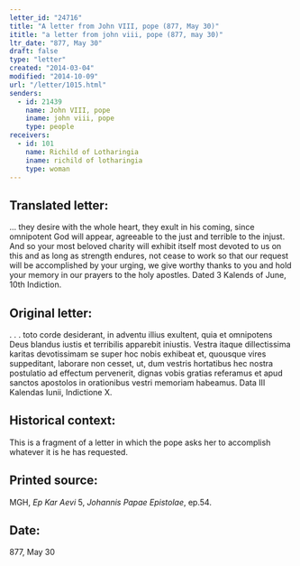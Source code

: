 ```yaml
---
letter_id: "24716"
title: "A letter from John VIII, pope (877, May 30)"
ititle: "a letter from john viii, pope (877, may 30)"
ltr_date: "877, May 30"
draft: false
type: "letter"
created: "2014-03-04"
modified: "2014-10-09"
url: "/letter/1015.html"
senders:
  - id: 21439
    name: John VIII, pope
    iname: john viii, pope
    type: people
receivers:
  - id: 101
    name: Richild of Lotharingia
    iname: richild of lotharingia
    type: woman
---
```

<h2> Translated letter:</h2>… they desire with the whole heart, they exult in his coming, since omnipotent God will appear, agreeable to the just and terrible to the injust.  And so your most beloved charity will exhibit itself most devoted to us on this and as long as strength endures, not cease to work so that our request will be accomplished by your urging, we give worthy thanks to you and hold your memory in our prayers to the holy apostles.
Dated 3 Kalends of June, 10th Indiction.
<h2 class="mt-4"> Original letter:</h2>. . . toto corde desiderant, in adventu illius exultent, quia et omnipotens Deus blandus iustis et terribilis apparebit iniustis.  Vestra itaque dillectissima karitas devotissimam se super hoc nobis exhibeat et, quousque vires suppeditant, laborare non cesset, ut, dum vestris hortatibus hec nostra postulatio ad effectum pervenerit, dignas vobis gratias referamus et apud sanctos apostolos in orationibus vestri memoriam habeamus.
Data III Kalendas Iunii, Indictione X.
<h2 class="mt-4"> Historical context:</h2>This is a fragment of a letter in which the pope asks her to accomplish whatever it is he has requested.
<h2 class="mt-4"> Printed source:</h2><p>MGH,<em> Ep Kar Aevi</em> 5, <em>Johannis Papae Epistolae</em>, ep.54.</p><h2 class="mt-4"> Date:</h2>877, May 30